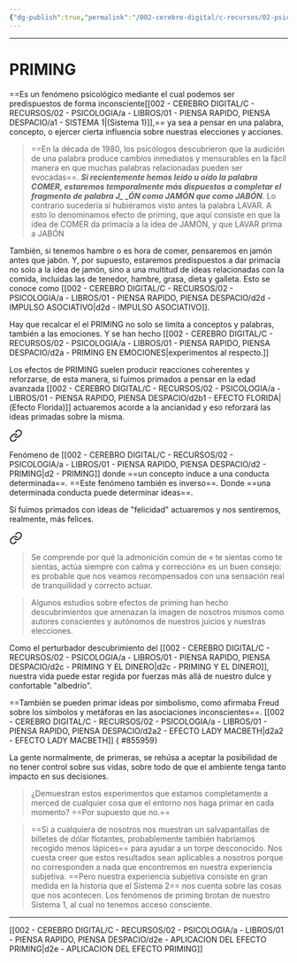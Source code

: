 ```yaml
---
{"dg-publish":true,"permalink":"/002-cerebro-digital/c-recursos/02-psicologia/a-libros/01-piensa-rapido-piensa-despacio/d2-priming/"}
---
```



---

# PRIMING
==Es un fenómeno psicológico mediante el cual podemos ser predispuestos de forma inconsciente[[002 - CEREBRO DIGITAL/C - RECURSOS/02 - PSICOLOGIA/a - LIBROS/01 - PIENSA RAPIDO, PIENSA DESPACIO/a1 - SISTEMA 1\|(Sistema 1)]],== ya sea a pensar en una palabra, concepto, o ejercer cierta influencia sobre nuestras elecciones y acciones.

>==En la década de 1980, los psicólogos descubrieron que la audición de una palabra produce cambios inmediatos y mensurables en la fácil manera en que muchas palabras relacionadas pueden ser evocadas==. ***Si recientemente hemos leído u oído la palabra COMER, estaremos temporalmente más dispuestos a completar el fragmento de palabra J_ _ÓN como JAMÓN que como JABÓN***. Lo contrario sucedería si hubiéramos visto antes la palabra LAVAR. A esto lo denominamos efecto de priming, que aquí consiste en que la idea de COMER da primacía a la idea de JAMÓN, y que LAVAR prima a JABÓN

También, si tenemos hambre o es hora de comer, pensaremos en jamón antes que jabón. Y, por supuesto, estaremos predispuestos a dar primacía no solo a la idea de jamón, sino a una multitud de ideas relacionadas con la comida, incluidas las de tenedor, hambre, grasa, dieta y galleta. Esto se conoce como [[002 - CEREBRO DIGITAL/C - RECURSOS/02 - PSICOLOGIA/a - LIBROS/01 - PIENSA RAPIDO, PIENSA DESPACIO/d2d - IMPULSO ASOCIATIVO\|d2d - IMPULSO ASOCIATIVO]].

Hay que recalcar el el PRIMING no solo se limita a conceptos y palabras, también a las emociones. Y se han hecho [[002 - CEREBRO DIGITAL/C - RECURSOS/02 - PSICOLOGIA/a - LIBROS/01 - PIENSA RAPIDO, PIENSA DESPACIO/d2a - PRIMING EN EMOCIONES\|experimentos al respecto.]]

Los efectos de PRIMING suelen producir reacciones coherentes y reforzarse, de esta manera, si fuimos primados a pensar en la edad avanzada [[002 - CEREBRO DIGITAL/C - RECURSOS/02 - PSICOLOGIA/a - LIBROS/01 - PIENSA RAPIDO, PIENSA DESPACIO/d2b1 - EFECTO FLORIDA\|(Efecto Florida)]] actuaremos acorde a la ancianidad y eso reforzará las ideas primadas sobre la misma. 

<div class="transclusion internal-embed is-loaded"><a class="markdown-embed-link" href="/002-cerebro-digital/c-recursos/02-psicologia/a-libros/01-piensa-rapido-piensa-despacio/d2b-vinculo-ideomotor/#3fd634" aria-label="Open link"><svg xmlns="http://www.w3.org/2000/svg" width="24" height="24" viewBox="0 0 24 24" fill="none" stroke="currentColor" stroke-width="2" stroke-linecap="round" stroke-linejoin="round" class="svg-icon lucide-link"><path d="M10 13a5 5 0 0 0 7.54.54l3-3a5 5 0 0 0-7.07-7.07l-1.72 1.71"></path><path d="M14 11a5 5 0 0 0-7.54-.54l-3 3a5 5 0 0 0 7.07 7.07l1.71-1.71"></path></svg></a><div class="markdown-embed">



Fenómeno de [[002 - CEREBRO DIGITAL/C - RECURSOS/02 - PSICOLOGIA/a - LIBROS/01 - PIENSA RAPIDO, PIENSA DESPACIO/d2 - PRIMING\|d2 - PRIMING]] donde ==un concepto induce a una conducta determinada==. ==Este fenómeno también es inverso==. Donde ==una determinada conducta puede determinar ideas==. 

</div></div>

Sí fuimos primados con ideas de "felicidad" actuaremos y nos sentiremos, realmente, más felices.

<div class="transclusion internal-embed is-loaded"><a class="markdown-embed-link" href="/002-cerebro-digital/c-recursos/02-psicologia/a-libros/01-piensa-rapido-piensa-despacio/d2a1-experimentos-priming-emocional/#729695" aria-label="Open link"><svg xmlns="http://www.w3.org/2000/svg" width="24" height="24" viewBox="0 0 24 24" fill="none" stroke="currentColor" stroke-width="2" stroke-linecap="round" stroke-linejoin="round" class="svg-icon lucide-link"><path d="M10 13a5 5 0 0 0 7.54.54l3-3a5 5 0 0 0-7.07-7.07l-1.72 1.71"></path><path d="M14 11a5 5 0 0 0-7.54-.54l-3 3a5 5 0 0 0 7.07 7.07l1.71-1.71"></path></svg></a><div class="markdown-embed">



>Se comprende por qué la admonición común de « te sientas como te sientas, actúa siempre con calma y corrección» es un buen consejo: es probable que nos veamos recompensados con una sensación real de tranquilidad y correcto actuar.


</div></div>


>Algunos estudios sobre efectos de priming han hecho descubrimientos que amenazan la imagen de nosotros mismos como autores conscientes y autónomos de nuestros juicios y nuestras elecciones.

Como el perturbador descubrimiento del [[002 - CEREBRO DIGITAL/C - RECURSOS/02 - PSICOLOGIA/a - LIBROS/01 - PIENSA RAPIDO, PIENSA DESPACIO/d2c - PRIMING Y EL DINERO\|d2c - PRIMING Y EL DINERO]], nuestra vida puede estar regida por fuerzas más allá de nuestro dulce y confortable "albedrío". 

==También se pueden primar ideas por simbolismo, como afirmaba Freud sobre los símbolos y metáforas en las asociaciones inconscientes==. [[002 - CEREBRO DIGITAL/C - RECURSOS/02 - PSICOLOGIA/a - LIBROS/01 - PIENSA RAPIDO, PIENSA DESPACIO/d2a2 - EFECTO LADY MACBETH\|d2a2 - EFECTO LADY MACBETH]]
{ #855959}


La gente normalmente, de primeras, se rehúsa a aceptar la posibilidad de no tener control sobre sus vidas, sobre todo de que el ambiente tenga tanto impacto en sus decisiones.
> ¿Demuestran estos experimentos que estamos completamente a merced de cualquier cosa que el entorno nos haga primar en cada momento? ==Por supuesto que no.==

> ==Si a cualquiera de nosotros nos muestran un salvapantallas de billetes de dólar flotantes, probablemente también habríamos recogido menos lápices== para ayudar a un torpe desconocido. Nos cuesta creer que estos resultados sean aplicables a nosotros porque no corresponden a nada que encontremos en nuestra experiencia subjetiva. ==Pero nuestra experiencia subjetiva consiste en gran medida en la historia que el Sistema 2== nos cuenta sobre las cosas que nos acontecen. Los fenómenos de priming brotan de nuestro Sistema 1, al cual no tenemos acceso consciente.

---
[[002 - CEREBRO DIGITAL/C - RECURSOS/02 - PSICOLOGIA/a - LIBROS/01 - PIENSA RAPIDO, PIENSA DESPACIO/d2e - APLICACION DEL EFECTO PRIMING\|d2e - APLICACION DEL EFECTO PRIMING]]
